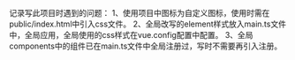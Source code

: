 记录写此项目时遇到的问题：
1、使用项目中图标为自定义图标，使用时需在public/index.html中引入css文件。
2、全局改写的element样式放入main.ts文件中，全局应用，全局使用的css样式在vue.config配置中配置。
3、全局components中的组件已在main.ts文件中全局注册过，写时不需要再引入注册。